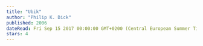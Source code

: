 ```yaml
---
title: "Ubik"
author: "Philip K. Dick"
published: 2006
dateRead: Fri Sep 15 2017 00:00:00 GMT+0200 (Central European Summer Time)
stars: 4
---
```


